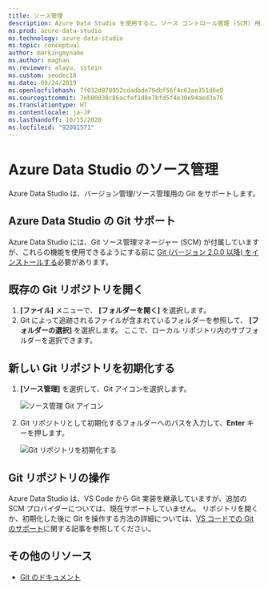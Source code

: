 ```yaml
---
title: ソース管理
description: Azure Data Studio を使用すると、ソース コントロール管理 (SCM) 用に Git をサポートできます。 既存の Git リポジトリを開く方法と、新しい Git リポジトリを初期化する方法について説明します。
ms.prod: azure-data-studio
ms.technology: azure-data-studio
ms.topic: conceptual
author: markingmyname
ms.author: maghan
ms.reviewer: alayu, sstein
ms.custom: seodec18
ms.date: 09/24/2019
ms.openlocfilehash: 7f032d870952cdadbde79dbf56f4c63ae351d6e9
ms.sourcegitcommit: 7eb80038c86acfef1d8e7bfd5f4e30e94aed3a75
ms.translationtype: HT
ms.contentlocale: ja-JP
ms.lasthandoff: 10/15/2020
ms.locfileid: "92081571"
---
```

# <a name="source-control-in-azure-data-studio"></a>Azure Data Studio のソース管理

Azure Data Studio は、バージョン管理/ソース管理用の Git をサポートします。

## <a name="git-support-in-azure-data-studio"></a>Azure Data Studio の Git サポート

Azure Data Studio には、Git ソース管理マネージャー (SCM) が付属していますが、これらの機能を使用できるようにする前に [Git (バージョン 2.0.0 以降) をインストールする](https://git-scm.com/download)必要があります。

## <a name="open-an-existing-git-repository"></a>既存の Git リポジトリを開く

1. **[ファイル]** メニューで、 **[フォルダーを開く]** を選択します。
2. Git によって追跡されるファイルが含まれているフォルダーを参照して、 **[フォルダーの選択]** を選択します。 ここで、ローカル リポジトリ内のサブフォルダーを選択できます。

## <a name="initialize-a-new-git-repository"></a>新しい Git リポジトリを初期化する

1. **[ソース管理]** を選択して、Git アイコンを選択します。

   ![ソース管理 Git アイコン](media/source-control/source-control.png)

1. Git リポジトリとして初期化するフォルダーへのパスを入力して、**Enter** キーを押します。

   ![Git リポジトリを初期化する](media/source-control/initialize-git-repository.png)

## <a name="working-with-git-repositories"></a>Git リポジトリの操作

Azure Data Studio は、VS Code から Git 実装を継承していますが、追加の SCM プロバイダーについては、現在サポートしていません。 リポジトリを開くか、初期化した後に Git を操作する方法の詳細については、[VS コードでの Git のサポート](https://code.visualstudio.com/docs/editor/versioncontrol#_git-support)に関する記事を参照してください。

## <a name="additional-resources"></a>その他のリソース

- [Git のドキュメント](https://git-scm.com/documentation)
